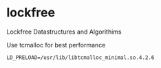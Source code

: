 # lockfree
Lockfree Datastructures and Algorithims

Use tcmalloc for best performance

`LD_PRELOAD=/usr/lib/libtcmalloc_minimal.so.4.2.6`
